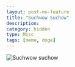```yaml
---
layout: post-no-feature
title: "Suchwow Suchow"
description:
category: hidden
type: Misc
tags: [meme, doge]
---
```


![Suchwow suchow]({{site.url}}/images/suchwow.jpg)
